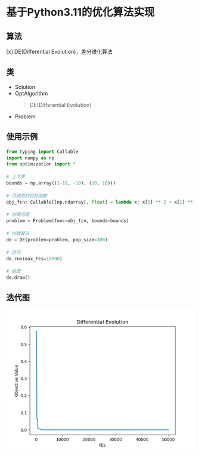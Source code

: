 <!--
 * @Date: 2024-04-08 17:45:43
 * @LastEditors: Heng-Mei l888999666y@gmail.com
 * @LastEditTime: 2024-04-09 22:24:23
 * @LastEditTime: 2024-04-09 22:00:41
-->
# 基于Python3.11的优化算法实现

## 算法

[x] DE(Differential Evolution)，差分进化算法

## 类

- Solution
- OptAlgorithm
  > DE(Differential Evolution)
- Problem

## 使用示例

```python
from typing import Callable
import numpy as np
from optimization import *

# 上下界
bounds = np.array(((-10, -10), (10, 10)))

# 可调用的目标函数
obj_fcn: Callable[[np.ndarray], float] = lambda x: x[0] ** 2 + x[1] ** 2

# 创建问题
problem = Problem(func=obj_fcn, bounds=bounds)

# 创建算法
de = DE(problem=problem, pop_size=100)

# 运行
de.run(max_FEs=10000)

# 绘图
de.draw()
```

## 迭代图

![迭代图](https://github.com/Heng-Mei/DE/blob/main/result/plot.png)
